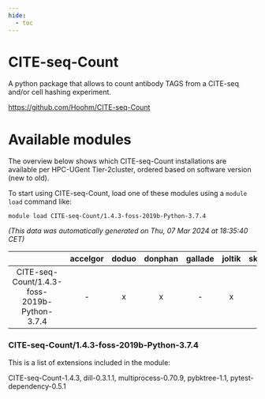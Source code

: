```yaml
---
hide:
  - toc
---
```


CITE-seq-Count
==============


A python package that allows to count antibody TAGS from a CITE-seq and/or cell hashing experiment.

https://github.com/Hoohm/CITE-seq-Count
# Available modules


The overview below shows which CITE-seq-Count installations are available per HPC-UGent Tier-2cluster, ordered based on software version (new to old).

To start using CITE-seq-Count, load one of these modules using a `module load` command like:

```shell
module load CITE-seq-Count/1.4.3-foss-2019b-Python-3.7.4
```

*(This data was automatically generated on Thu, 07 Mar 2024 at 18:35:40 CET)*  

| |accelgor|doduo|donphan|gallade|joltik|skitty|
| :---: | :---: | :---: | :---: | :---: | :---: | :---: |
|CITE-seq-Count/1.4.3-foss-2019b-Python-3.7.4|-|x|x|-|x|x|


### CITE-seq-Count/1.4.3-foss-2019b-Python-3.7.4

This is a list of extensions included in the module:

CITE-seq-Count-1.4.3, dill-0.3.1.1, multiprocess-0.70.9, pybktree-1.1, pytest-dependency-0.5.1